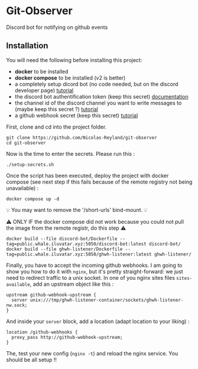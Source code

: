 # Git-Observer
Discord bot for notifying on github events

## Installation

You will need the following before installing this project:
 - **docker** to be installed
 - **docker compose** to be installed (v2 is better)
 - a completely setup dicord bot (no code needed, but on the discord developer page) [tutorial](https://discordpy.readthedocs.io/en/stable/discord.html)
 - the discord bot authentification token (keep this secret) [documentation](https://discord.com/developers/docs/topics/oauth2#bots)
 - the channel id of the discord channel you want to write messages to (maybe keep this secret ?) [tutorial](https://support.discord.com/hc/en-us/articles/206346498-Where-can-I-find-my-User-Server-Message-ID-)
 - a github webhook secret (keep this secret) [tutorial](https://docs.github.com/en/developers/webhooks-and-events/webhooks/creating-webhooks)

First, clone and cd into the project folder.
```
git clone https://github.com/Nicolas-Reyland/git-observer
cd git-observer
```

Now is the time to enter the secrets. Please run this :
```
./setup-secrets.sh
```

Once the script has been executed, deploy the project with docker compose (see next step if this fails because of the remote registry not being unavailable) :
```
docker compose up -d
```
💡 You may want to remove the '/short-urls' bind-mount. 💡

⚠️ ONLY IF the docker compose did not work because you could not pull the image from the remote registr, do this step ⚠️
```
docker build --file discord-bot/Dockerfile --tag=public.whale.iluvatar.xyz:5050/discord-bot:latest discord-bot/
docker build --file ghwh-listener/Dockerfile --tag=public.whale.iluvatar.xyz:5050/ghwh-listener:latest ghwh-listener/
```

Finally, you have to accept the incoming github webhooks. I am going to show you how to do it with `nginx`, but it's pretty straight-forward: we just need to redirect traffic to a unix socket.
In one of you nginx sites files `sites-available`, add an upstream object like this :
```
upstream github-webhook-upstream {
  server unix:///tmp/ghwh-listener-container/sockets/ghwh-listener-nw.sock;
}
```

And inside your `server` block, add a location (adapt location to your liking) :
```
location /github-webhooks {
  proxy_pass http://github-webhook-upstream;
}
```

The, test your new config (`nginx -t`) and reload the nginx service. You should be all setup !!
